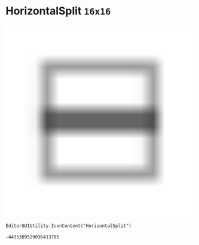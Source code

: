 # HorizontalSplit `16x16`
<img src="/img/HorizontalSplit.png" width=512 height=512>

``` CSharp
EditorGUIUtility.IconContent("HorizontalSplit")
```
```
-4435309529036413705
```

